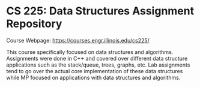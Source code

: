 # CS 225: Data Structures Assignment Repository
Course Webpage: https://courses.engr.illinois.edu/cs225/

This course specifically focused on data structures and algorithms. Assignments were done in C++ and covered over different data structure applications such as the stack/queue, trees, graphs, etc. Lab assignments tend to go over the actual core implementation of these data structures while MP focused on applications with data structures and algorithms. 

